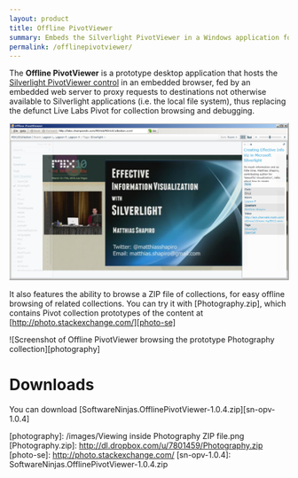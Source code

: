 ```yaml
---
layout: product
title: Offline PivotViewer
summary: Embeds the Silverlight PivotViewer in a Windows application for offline use.
permalink: /offlinepivotviewer/
---
```


The **Offline PivotViewer** is a prototype desktop application that hosts the [Silverlight PivotViewer control][ag-pv] in an embedded browser, fed by an embedded web server to proxy requests to destinations not otherwise available to Silverlight applications (i.e. the local file system), thus replacing the defunct Live Labs Pivot for collection browsing and debugging.

![Screenshot of Offline PivotViewer browsing the MIX10 schedule collection][mix10]

It also features the ability to browse a ZIP file of collections, for easy offline browsing of related collections.  You can try it with [Photography.zip], which contains Pivot collection prototypes of the content at [http://photo.stackexchange.com/][photo-se]

![Screenshot of Offline PivotViewer browsing the prototype Photography collection][photography]

# Downloads

You can download [SoftwareNinjas.OfflinePivotViewer-1.0.4.zip][sn-opv-1.0.4]

[ag-pv]: http://www.microsoft.com/silverlight/pivotviewer/
[mix10]: /images/mix10.png
[photography]: /images/Viewing inside Photography ZIP file.png
[Photography.zip]: http://dl.dropbox.com/u/7801459/Photography.zip
[photo-se]: http://photo.stackexchange.com/
[sn-opv-1.0.4]: SoftwareNinjas.OfflinePivotViewer-1.0.4.zip
